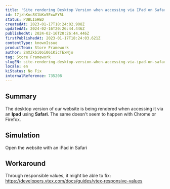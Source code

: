 ```yaml
---
title: 'Site rendering Desktop Version when accessing via IPad on Safari'
id: 17jzhKnc8X1bKo5ExwEY5L
status: PUBLISHED
createdAt: 2023-01-17T18:24:02.908Z
updatedAt: 2024-02-16T20:26:44.446Z
publishedAt: 2024-02-16T20:26:44.446Z
firstPublishedAt: 2023-01-17T18:24:03.621Z
contentType: knownIssue
productTeam: Store Framework
author: 2mXZkbi0oi061KicTExNjo
tag: Store Framework
slugEN: site-rendering-desktop-version-when-accessing-via-ipad-on-safari
locale: en
kiStatus: No Fix
internalReference: 735208
---
```


## Summary



The desktop version of our website is being rendered when accessing it via an **Ipad** using **Safari**. The same doesn't seem to happen with Chrome or Firefox.


##

## Simulation


Open the website with an iPad in Safari


##

## Workaround


Through responsible values, it might be able to fix: https://developers.vtex.com/docs/guides/vtex-responsive-values




